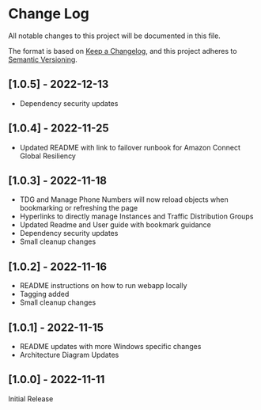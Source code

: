 # Change Log
All notable changes to this project will be documented in this file.

The format is based on [Keep a Changelog](https://keepachangelog.com/en/1.0.0/),
and this project adheres to [Semantic Versioning](https://semver.org/spec/v2.0.0.html).

## [1.0.5] - 2022-12-13
- Dependency security updates

## [1.0.4] - 2022-11-25
- Updated README with link to failover runbook for Amazon Connect Global Resiliency

## [1.0.3] - 2022-11-18
- TDG and Manage Phone Numbers will now reload objects when bookmarking or refreshing the page
- Hyperlinks to directly manage Instances and Traffic Distribution Groups
- Updated Readme and User guide with bookmark guidance
- Dependency security updates
- Small cleanup changes

## [1.0.2] - 2022-11-16
- README instructions on how to run webapp locally
- Tagging added
- Small cleanup changes

## [1.0.1] - 2022-11-15
- README updates with more Windows specific changes
- Architecture Diagram Updates

## [1.0.0] - 2022-11-11
Initial Release